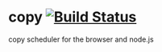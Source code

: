 copy [![Build Status](https://travis-ci.org/nathanfaucett/copy.svg?branch=master)](https://travis-ci.org/nathanfaucett/copy)
=======

copy scheduler for the browser and node.js
